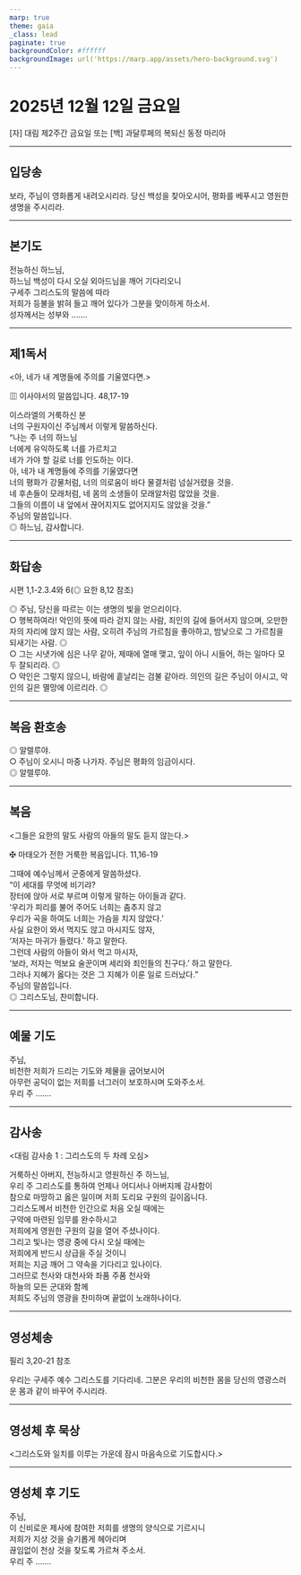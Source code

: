 ```yaml
---
marp: true
theme: gaia
_class: lead
paginate: true
backgroundColor: #ffffff
backgroundImage: url('https://marp.app/assets/hero-background.svg')
---
```


# 2025년 12월 12일 금요일

[자] 대림 제2주간 금요일 또는 [백] 과달루페의 복되신 동정 마리아  




---

## 입당송

보라, 주님이 영화롭게 내려오시리라. 당신 백성을 찾아오시어, 평화를 베푸시고 영원한 생명을 주시리라.  
  


---

## 본기도

전능하신 하느님,  
하느님 백성이 다시 오실 외아드님을 깨어 기다리오니  
구세주 그리스도의 말씀에 따라  
저희가 등불을 밝혀 들고 깨어 있다가 그분을 맞이하게 하소서.  
성자께서는 성부와 …….  
  


---

## 제1독서

<아, 네가 내 계명들에 주의를 기울였다면.>

▥ 이사야서의 말씀입니다. 48,17-19

이스라엘의 거룩하신 분  
너의 구원자이신 주님께서 이렇게 말씀하신다.  
“나는 주 너의 하느님  
너에게 유익하도록 너를 가르치고  
네가 가야 할 길로 너를 인도하는 이다.  
아, 네가 내 계명들에 주의를 기울였다면  
너의 평화가 강물처럼, 너의 의로움이 바다 물결처럼 넘실거렸을 것을.  
네 후손들이 모래처럼, 네 몸의 소생들이 모래알처럼 많았을 것을.  
그들의 이름이 내 앞에서 끊어지지도 없어지지도 않았을 것을.”  
주님의 말씀입니다.  
◎ 하느님, 감사합니다.  
  


---

## 화답송

시편 1,1-2.3.4와 6(◎ 요한 8,12 참조)

◎ 주님, 당신을 따르는 이는 생명의 빛을 얻으리이다.  
○ 행복하여라! 악인의 뜻에 따라 걷지 않는 사람, 죄인의 길에 들어서지 않으며, 오만한 자의 자리에 앉지 않는 사람, 오히려 주님의 가르침을 좋아하고, 밤낮으로 그 가르침을 되새기는 사람. ◎  
○ 그는 시냇가에 심은 나무 같아, 제때에 열매 맺고, 잎이 아니 시들어, 하는 일마다 모두 잘되리라. ◎  
○ 악인은 그렇지 않으니, 바람에 흩날리는 검불 같아라. 의인의 길은 주님이 아시고, 악인의 길은 멸망에 이르리라. ◎  
  


---

## 복음 환호송

◎ 알렐루야.  
○ 주님이 오시니 마중 나가자. 주님은 평화의 임금이시다.  
◎ 알렐루야.  
  


---

## 복음

<그들은 요한의 말도 사람의 아들의 말도 듣지 않는다.>

✠ 마태오가 전한 거룩한 복음입니다. 11,16-19

그때에 예수님께서 군중에게 말씀하셨다.  
“이 세대를 무엇에 비기랴?  
장터에 앉아 서로 부르며 이렇게 말하는 아이들과 같다.  
‘우리가 피리를 불어 주어도 너희는 춤추지 않고  
우리가 곡을 하여도 너희는 가슴을 치지 않았다.’  
사실 요한이 와서 먹지도 않고 마시지도 않자,  
‘저자는 마귀가 들렸다.’ 하고 말한다.  
그런데 사람의 아들이 와서 먹고 마시자,  
‘보라, 저자는 먹보요 술꾼이며 세리와 죄인들의 친구다.’ 하고 말한다.  
그러나 지혜가 옳다는 것은 그 지혜가 이룬 일로 드러났다.”  
주님의 말씀입니다.  
◎ 그리스도님, 찬미합니다.  
  


---

## 예물 기도

주님,  
비천한 저희가 드리는 기도와 제물을 굽어보시어  
아무런 공덕이 없는 저희를 너그러이 보호하시며 도와주소서.  
우리 주 …….  
  


---

## 감사송

<대림 감사송 1 : 그리스도의 두 차례 오심>

거룩하신 아버지, 전능하시고 영원하신 주 하느님,  
우리 주 그리스도를 통하여 언제나 어디서나 아버지께 감사함이  
참으로 마땅하고 옳은 일이며 저희 도리요 구원의 길이옵니다.  
그리스도께서 비천한 인간으로 처음 오실 때에는  
구약에 마련된 임무를 완수하시고  
저희에게 영원한 구원의 길을 열어 주셨나이다.  
그리고 빛나는 영광 중에 다시 오실 때에는  
저희에게 반드시 상급을 주실 것이니  
저희는 지금 깨어 그 약속을 기다리고 있나이다.  
그러므로 천사와 대천사와 좌품 주품 천사와  
하늘의 모든 군대와 함께  
저희도 주님의 영광을 찬미하며 끝없이 노래하나이다.  
  


---

## 영성체송

필리 3,20-21 참조

우리는 구세주 예수 그리스도를 기다리네. 그분은 우리의 비천한 몸을 당신의 영광스러운 몸과 같이 바꾸어 주시리라.  
  


---

## 영성체 후 묵상

<그리스도와 일치를 이루는 가운데 잠시 마음속으로 기도합시다.>  


---

## 영성체 후 기도

주님,  
이 신비로운 제사에 참여한 저희를 생명의 양식으로 기르시니  
저희가 지상 것을 슬기롭게 헤아리며  
끊임없이 천상 것을 찾도록 가르쳐 주소서.  
우리 주 …….